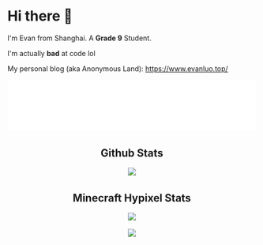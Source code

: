# Hi there 👋

I'm Evan from Shanghai. A **Grade 9** Student. 

I'm actually **bad** at code lol
  
</p>


My personal blog (aka Anonymous Land): https://www.evanluo.top/


<p align="center"> 
  <a href="www.baidu.com">
    <img src="https://raw.githubusercontent.com/EvanNotFound/EvanNotFound/main/AnonLand_svg_white_96px.svg">
  </a>
</p>



<h2 align="center">Github Stats</h1>

<p align="center"> 
  <img src="https://github-readme-stats.vercel.app/api?username=evannotfound&show_icons=true&theme=algolia&hide_border=1)](https://github.com/anuraghazra/github-readme-stats">
</p>

<h2 align="center">Minecraft Hypixel Stats</h1>

<p align="center"> 
  <img src="https://hypixel.paniek.de/signature/9056c9b7f68e4382b3387bb8d90b5e6f/general-tooltip">
</p>
<p align="center"> 
<img src="https://gen.plancke.io/exp/JustBliTS.png" width="500px">
</p>
